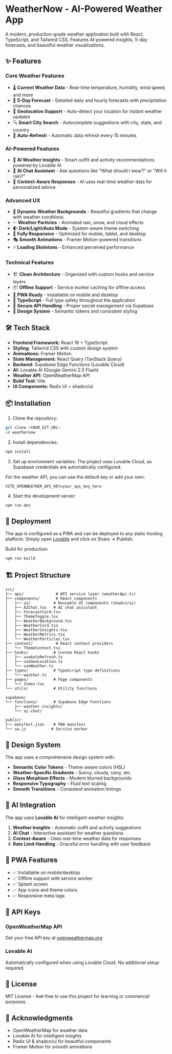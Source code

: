 # WeatherNow - AI-Powered Weather App

A modern, production-grade weather application built with React, TypeScript, and Tailwind CSS. Features AI-powered insights, 5-day forecasts, and beautiful weather visualizations.

## ✨ Features

### Core Weather Features
- 🌡️ **Current Weather Data** - Real-time temperature, humidity, wind speed, and more
- 📅 **5-Day Forecast** - Detailed daily and hourly forecasts with precipitation chances
- 📍 **Geolocation Support** - Auto-detect your location for instant weather updates
- 🔍 **Smart City Search** - Autocomplete suggestions with city, state, and country
- 🔄 **Auto-Refresh** - Automatic data refresh every 15 minutes

### AI-Powered Features
- 🤖 **AI Weather Insights** - Smart outfit and activity recommendations powered by Lovable AI
- 💬 **AI Chat Assistant** - Ask questions like "What should I wear?" or "Will it rain?"
- 🎯 **Context-Aware Responses** - AI uses real-time weather data for personalized advice

### Advanced UX
- 🎨 **Dynamic Weather Backgrounds** - Beautiful gradients that change with weather conditions
- ✨ **Weather Particles** - Animated rain, snow, and cloud effects
- 🌓 **Dark/Light/Auto Mode** - System-aware theme switching
- 📱 **Fully Responsive** - Optimized for mobile, tablet, and desktop
- 🎭 **Smooth Animations** - Framer Motion-powered transitions
- ⚡ **Loading Skeletons** - Enhanced perceived performance

### Technical Features
- 🏗️ **Clean Architecture** - Organized with custom hooks and service layers
- 📦 **Offline Support** - Service worker caching for offline access
- 🚀 **PWA Ready** - Installable on mobile and desktop
- 🎯 **TypeScript** - Full type safety throughout the application
- 🔐 **Secure API Handling** - Proper secret management via Supabase
- 🎨 **Design System** - Semantic tokens and consistent styling

## 🛠️ Tech Stack

- **Frontend Framework:** React 18 + TypeScript
- **Styling:** Tailwind CSS with custom design system
- **Animations:** Framer Motion
- **State Management:** React Query (TanStack Query)
- **Backend:** Supabase Edge Functions (Lovable Cloud)
- **AI:** Lovable AI (Google Gemini 2.5 Flash)
- **Weather API:** OpenWeatherMap API
- **Build Tool:** Vite
- **UI Components:** Radix UI + shadcn/ui

## 📦 Installation

1. Clone the repository:
```bash
git clone <YOUR_GIT_URL>
cd weathernow
```

2. Install dependencies:
```bash
npm install
```

3. Set up environment variables:
The project uses Lovable Cloud, so Supabase credentials are automatically configured. 

For the weather API, you can use the default key or add your own:
```env
VITE_OPENWEATHER_API_KEY=your_api_key_here
```

4. Start the development server:
```bash
npm run dev
```

## 🚀 Deployment

The app is configured as a PWA and can be deployed to any static hosting platform. Simply open [Lovable](https://lovable.dev/projects/78f687bc-b351-4299-945a-329ff237fe05) and click on Share -> Publish.

Build for production:
```bash
npm run build
```

## 🏗️ Project Structure

```
src/
├── api/              # API service layer (weatherApi.ts)
├── components/       # React components
│   ├── ui/          # Reusable UI components (shadcn/ui)
│   ├── AIChat.tsx   # AI chat assistant
│   ├── ForecastCard.tsx
│   ├── ThemeToggle.tsx
│   ├── WeatherBackground.tsx
│   ├── WeatherCard.tsx
│   ├── WeatherInsights.tsx
│   ├── WeatherMetrics.tsx
│   └── WeatherParticles.tsx
├── context/          # React context providers
│   └── ThemeContext.tsx
├── hooks/           # Custom React hooks
│   ├── useAutoRefresh.ts
│   ├── useGeoLocation.ts
│   └── useWeather.ts
├── types/           # TypeScript type definitions
│   └── weather.ts
├── pages/           # Page components
│   └── Index.tsx
└── utils/           # Utility functions

supabase/
└── functions/       # Supabase Edge Functions
    ├── weather-insights/
    └── ai-chat/

public/
├── manifest.json    # PWA manifest
└── sw.js           # Service worker
```

## 🎨 Design System

The app uses a comprehensive design system with:

- **Semantic Color Tokens** - Theme-aware colors (HSL)
- **Weather-Specific Gradients** - Sunny, cloudy, rainy, etc.
- **Glass Morphism Effects** - Modern blurred backgrounds
- **Responsive Typography** - Fluid text scaling
- **Smooth Transitions** - Consistent animation timings

## 🤖 AI Integration

The app uses **Lovable AI** for intelligent weather insights:

1. **Weather Insights** - Automatic outfit and activity suggestions
2. **AI Chat** - Interactive assistant for weather questions
3. **Context-Aware** - Uses real-time weather data for responses
4. **Rate Limit Handling** - Graceful error handling with user feedback

## 📱 PWA Features

- ✅ Installable on mobile/desktop
- ✅ Offline support with service worker
- ✅ Splash screen
- ✅ App icons and theme colors
- ✅ Responsive meta tags

## 🔑 API Keys

### OpenWeatherMap API
Get your free API key at [openweathermap.org](https://openweathermap.org/api)

### Lovable AI
Automatically configured when using Lovable Cloud. No additional setup required.

## 📄 License

MIT License - feel free to use this project for learning or commercial purposes.

## 🙏 Acknowledgments

- OpenWeatherMap for weather data
- Lovable AI for intelligent insights
- Radix UI & shadcn/ui for beautiful components
- Framer Motion for smooth animations
